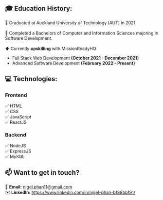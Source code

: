 ## 🎓 Education History:
   🏫 Graduated at Auckland University of Technology (AUT) in 2021.
   <br/>
   <br/>
   📜 Completed a Bachelors of Computer and Information Sciences majoring in Software Development.
   <br/>
   <br/>
   ⬆️ Currently **upskilling** with MissionReadyHQ
   - Full Stack Web Development **(October 2021 - December 2021)**
   - Advanced Software Development **(February 2022 - Present)**

## 💻 Technologies:
  ### Frontend
   ✅ HTML
   <br/>
   ✅ CSS
   <br/>
   ✅ JavaScript
   <br/>
   ✅ ReactJS
    
  ### Backend
   ✅ NodeJS
   <br/>
   ✅ ExpressJS
   <br/>
   ✅ MySQL
<br/>

## 📫 Want to get in touch? 
   📧 **Email:** nigel.phan11@gmail.com
   <br/>
   ✉️ **LinkedIn:** https://www.linkedin.com/in/nigel-phan-b188bb191/

<!--
**nigelph/nigelph** is a ✨ _special_ ✨ repository because its `README.md` (this file) appears on your GitHub profile.

Here are some ideas to get you started:

- 🔭 I’m currently working on ...
- 🌱 I’m currently learning ...
- 👯 I’m looking to collaborate on ...
- 🤔 I’m looking for help with ...
- 💬 Ask me about ...
- 📫 How to reach me: 
- 😄 Pronouns: ...
- ⚡ Fun fact: ...
-->
